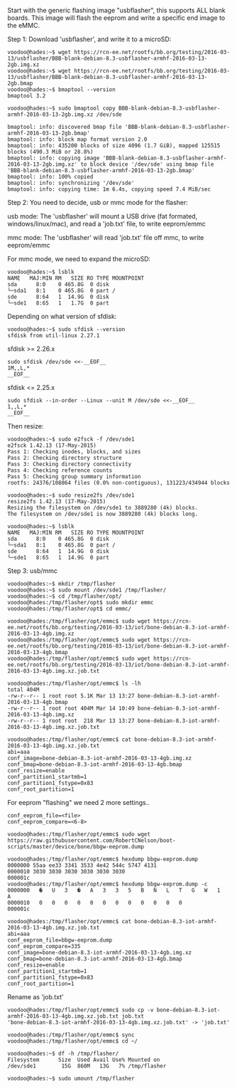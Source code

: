 
Start with the generic flashing image "usbflasher", this supports ALL blank boards. This image will flash the eeprom and write a specific end image to the eMMC.

Step 1: Download 'usbflasher', and write it to a microSD:

```
voodoo@hades:~$ wget https://rcn-ee.net/rootfs/bb.org/testing/2016-03-13/usbflasher/BBB-blank-debian-8.3-usbflasher-armhf-2016-03-13-2gb.img.xz
voodoo@hades:~$ wget https://rcn-ee.net/rootfs/bb.org/testing/2016-03-13/usbflasher/BBB-blank-debian-8.3-usbflasher-armhf-2016-03-13-2gb.bmap
voodoo@hades:~$ bmaptool --version
bmaptool 3.2
```

```
voodoo@hades:~$ sudo bmaptool copy BBB-blank-debian-8.3-usbflasher-armhf-2016-03-13-2gb.img.xz /dev/sde

bmaptool: info: discovered bmap file 'BBB-blank-debian-8.3-usbflasher-armhf-2016-03-13-2gb.bmap'
bmaptool: info: block map format version 2.0
bmaptool: info: 435200 blocks of size 4096 (1.7 GiB), mapped 125515 blocks (490.3 MiB or 28.8%)
bmaptool: info: copying image 'BBB-blank-debian-8.3-usbflasher-armhf-2016-03-13-2gb.img.xz' to block device '/dev/sde' using bmap file 'BBB-blank-debian-8.3-usbflasher-armhf-2016-03-13-2gb.bmap'
bmaptool: info: 100% copied
bmaptool: info: synchronizing '/dev/sde'
bmaptool: info: copying time: 1m 6.4s, copying speed 7.4 MiB/sec
```

Step 2: You need to decide, usb or mmc mode for the flasher:

usb mode: The 'usbflasher' will mount a USB drive (fat formated, windows/linux/mac), and read a 'job.txt' file, to write eeprom/emmc

mmc mode: The 'usbflasher' will read 'job.txt' file off mmc, to write eeprom/emmc

For mmc mode, we need to expand the microSD:

```
voodoo@hades:~$ lsblk
NAME   MAJ:MIN RM   SIZE RO TYPE MOUNTPOINT
sda      8:0    0 465.8G  0 disk 
└─sda1   8:1    0 465.8G  0 part /
sde      8:64   1  14.9G  0 disk 
└─sde1   8:65   1   1.7G  0 part
```

Depending on what version of sfdisk:

```
voodoo@hades:~$ sudo sfdisk --version
sfdisk from util-linux 2.27.1
```

sfdisk >= 2.26.x

```
sudo sfdisk /dev/sde <<-__EOF__
1M,,L,*
__EOF__
```

sfdisk <= 2.25.x

```
sudo sfdisk --in-order --Linux --unit M /dev/sde <<-__EOF__
1,,L,*
__EOF__
```

Then resize:

```
voodoo@hades:~$ sudo e2fsck -f /dev/sde1
e2fsck 1.42.13 (17-May-2015)
Pass 1: Checking inodes, blocks, and sizes
Pass 2: Checking directory structure
Pass 3: Checking directory connectivity
Pass 4: Checking reference counts
Pass 5: Checking group summary information
rootfs: 24376/108864 files (0.0% non-contiguous), 131223/434944 blocks

voodoo@hades:~$ sudo resize2fs /dev/sde1
resize2fs 1.42.13 (17-May-2015)
Resizing the filesystem on /dev/sde1 to 3889280 (4k) blocks.
The filesystem on /dev/sde1 is now 3889280 (4k) blocks long.
```

```
voodoo@hades:~$ lsblk
NAME   MAJ:MIN RM   SIZE RO TYPE MOUNTPOINT
sda      8:0    0 465.8G  0 disk 
└─sda1   8:1    0 465.8G  0 part /
sde      8:64   1  14.9G  0 disk 
└─sde1   8:65   1  14.9G  0 part 
```

Step 3: usb/mmc

```
voodoo@hades:~$ mkdir /tmp/flasher
voodoo@hades:~$ sudo mount /dev/sde1 /tmp/flasher/
voodoo@hades:~$ cd /tmp/flasher/opt/
voodoo@hades:/tmp/flasher/opt$ sudo mkdir emmc
voodoo@hades:/tmp/flasher/opt$ cd emmc/
```

```
voodoo@hades:/tmp/flasher/opt/emmc$ sudo wget https://rcn-ee.net/rootfs/bb.org/testing/2016-03-13/iot/bone-debian-8.3-iot-armhf-2016-03-13-4gb.img.xz
voodoo@hades:/tmp/flasher/opt/emmc$ sudo wget https://rcn-ee.net/rootfs/bb.org/testing/2016-03-13/iot/bone-debian-8.3-iot-armhf-2016-03-13-4gb.bmap
voodoo@hades:/tmp/flasher/opt/emmc$ sudo wget https://rcn-ee.net/rootfs/bb.org/testing/2016-03-13/iot/bone-debian-8.3-iot-armhf-2016-03-13-4gb.img.xz.job.txt

voodoo@hades:/tmp/flasher/opt/emmc$ ls -lh
total 404M
-rw-r--r-- 1 root root 5.1K Mar 13 13:27 bone-debian-8.3-iot-armhf-2016-03-13-4gb.bmap
-rw-r--r-- 1 root root 404M Mar 14 10:49 bone-debian-8.3-iot-armhf-2016-03-13-4gb.img.xz
-rw-r--r-- 1 root root  218 Mar 13 13:27 bone-debian-8.3-iot-armhf-2016-03-13-4gb.img.xz.job.txt
```

```
voodoo@hades:/tmp/flasher/opt/emmc$ cat bone-debian-8.3-iot-armhf-2016-03-13-4gb.img.xz.job.txt
abi=aaa
conf_image=bone-debian-8.3-iot-armhf-2016-03-13-4gb.img.xz
conf_bmap=bone-debian-8.3-iot-armhf-2016-03-13-4gb.bmap
conf_resize=enable
conf_partition1_startmb=1
conf_partition1_fstype=0x83
conf_root_partition=1
```

For eeprom "flashing" we need 2 more settings..

```
conf_eeprom_file=<file>
conf_eeprom_compare=<6-8>
```

```
voodoo@hades:/tmp/flasher/opt/emmc$ sudo wget https://raw.githubusercontent.com/RobertCNelson/boot-scripts/master/device/bone/bbgw-eeprom.dump

voodoo@hades:/tmp/flasher/opt/emmc$ hexdump bbgw-eeprom.dump 
0000000 55aa ee33 3341 3533 4e42 544c 5747 4131
0000010 3030 3030 3030 3030 3030 3030          
000001c
voodoo@hades:/tmp/flasher/opt/emmc$ hexdump bbgw-eeprom.dump -c
0000000   �   U   3   �   A   3   3   5   B   N   L   T   G   W   1   A
0000010   0   0   0   0   0   0   0   0   0   0   0   0                
000001c
```

```
voodoo@hades:/tmp/flasher/opt/emmc$ cat bone-debian-8.3-iot-armhf-2016-03-13-4gb.img.xz.job.txt
abi=aaa
conf_eeprom_file=bbgw-eeprom.dump
conf_eeprom_compare=335
conf_image=bone-debian-8.3-iot-armhf-2016-03-13-4gb.img.xz
conf_bmap=bone-debian-8.3-iot-armhf-2016-03-13-4gb.bmap
conf_resize=enable
conf_partition1_startmb=1
conf_partition1_fstype=0x83
conf_root_partition=1
```

Rename as 'job.txt'
```
voodoo@hades:/tmp/flasher/opt/emmc$ sudo cp -v bone-debian-8.3-iot-armhf-2016-03-13-4gb.img.xz.job.txt job.txt
'bone-debian-8.3-iot-armhf-2016-03-13-4gb.img.xz.job.txt' -> 'job.txt'
```

```
voodoo@hades:/tmp/flasher/opt/emmc$ sync
voodoo@hades:/tmp/flasher/opt/emmc$ cd ~/

voodoo@hades:~$ df -h /tmp/flasher/
Filesystem      Size  Used Avail Use% Mounted on
/dev/sde1        15G  860M   13G   7% /tmp/flasher

voodoo@hades:~$ sudo umount /tmp/flasher 
```
